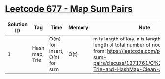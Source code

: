 # [Leetcode 677 - Map Sum Pairs](https://leetcode.com/problems/map-sum-pairs/)

| Solution ID | Tag | Time | Memory | Note |
| ----------- | --- | ---- | ------ | ---- |
| 1 | Hash map, Trie | O(m) for insert, O(n) for sum | O(t) | m is length of key, n is length of prefix, t is length of total number of nodes. Borrow from: https://leetcode.com/problems/map-sum-pairs/discuss/1371761/C%2B%2BPython-Trie-and-HashMap-Clean-and-Concise |
